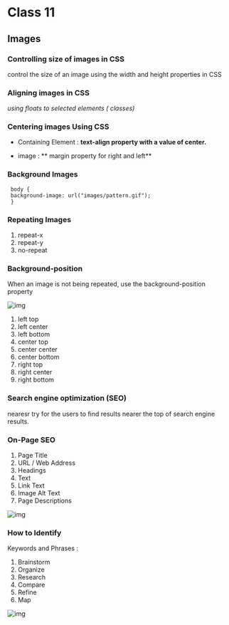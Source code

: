 # Class 11


## Images

### Controlling size of images in CSS
control the size of an image using the width and height properties in CSS

### Aligning images in CSS

*using floats to selected elements ( classes)*

### Centering images Using CSS

- Containing Element :  **text-align property with a value of center.**

- image : ** margin property for right and left**

### Background Images

     body {
     background-image: url("images/pattern.gif");
     }
     
     
### Repeating Images

1. repeat-x
2. repeat-y
3. no-repeat

### Background-position

When an image is not being
repeated,  use the
background-position
property

![img](https://i.stack.imgur.com/ge3j4.png)

1. left top
2. left center
3. left bottom
4. center top
5. center center
6. center bottom
7. right top
8. right center
9. right bottom

### Search engine optimization (SEO)

nearesr try for the users to find results  nearer
the top of search engine results.

### On-Page SEO

1.  Page Title
2. URL / Web Address
3. Headings
4. Text
5. Link Text
6. Image Alt Text
7. Page Descriptions

![img](https://www.webdesignbyronbay.com/wp-content/uploads/2016/07/on-site-off-site-seo.png)

### How to Identify
Keywords and Phrases :

1. Brainstorm
2. Organize
3. Research
4.  Compare
5. Refine
6. Map



![img](https://moz.imgix.net/learn/guides/Mozlows-01-outline.svg?auto=format&ch=Width&fit=max&q=50&s=e088165a17e355b8186964266ef71ca5)



